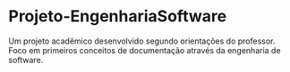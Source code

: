 # Projeto-EngenhariaSoftware
Um projeto acadêmico desenvolvido segundo orientações do professor. Foco em primeiros conceitos de documentação através da engenharia de software.
